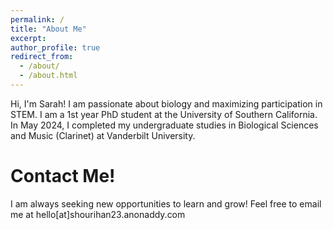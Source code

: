 ```yaml
---
permalink: /
title: "About Me"
excerpt:
author_profile: true
redirect_from: 
  - /about/
  - /about.html
---
```


Hi, I'm Sarah! I am passionate about biology and maximizing participation in STEM. I am a 1st year PhD student at the University of Southern California. In May 2024, I completed my undergraduate studies in Biological Sciences and Music (Clarinet) at Vanderbilt University.

**Contact Me!**
======
I am always seeking new opportunities to learn and grow! Feel free to email me at hello[at]shourihan23.anonaddy.com
